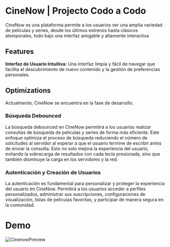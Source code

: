 
# CineNow | Projecto Codo a Codo

CineNow es una plataforma permite a los usuarios ver una amplia variedad de películas y series, desde los últimos estrenos hasta clásicos atemporales, todo bajo una interfaz amigable y altamente interactiva
## Features

**Interfaz de Usuario Intuitiva:** Una interfaz limpia y fácil de navegar que facilita el descubrimiento de nuevo contenido y la gestión de preferencias personales.


## Optimizations

Actualmente, CineNow se encuentra en la fase de desarrollo.

### Búsqueda Debounced
La búsqueda debounced en CineNow permitirá a los usuarios realizar consultas de búsqueda de películas y series de forma más eficiente. Este enfoque optimiza el proceso de búsqueda reduciendo el número de solicitudes al servidor al esperar a que el usuario termine de escribir antes de enviar la consulta. Esto no solo mejora la experiencia del usuario, evitando la sobrecarga de resultados con cada tecla presionada, sino que también disminuye la carga en los servidores y la red.


### Autenticación y Creación de Usuarios

La autenticación es fundamental para personalizar y proteger la experiencia del usuario en CineNow. Permitirá a los usuarios acceder a perfiles personalizados, administrar sus suscripciones, configuraciones de visualización, listas de películas favoritas, y participar de manera segura en la comunidad.

# Demo
![CinenowPreview](https://github.com/JuanmiB/CineNow/assets/121362936/8de54111-ac4c-4394-b31a-6efe7df6e531)



